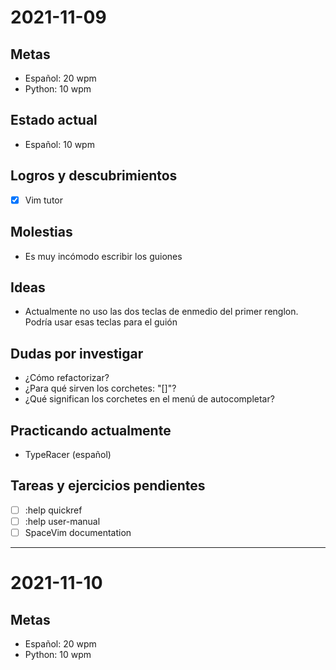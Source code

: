 # 2021-11-09
## Metas
- Español: 20 wpm
- Python: 10 wpm

## Estado actual
- Español: 10 wpm

## Logros y descubrimientos
- [x] Vim tutor

## Molestias
- Es muy incómodo escribir los guiones

## Ideas
- Actualmente no uso las dos teclas de enmedio del primer renglon. Podría usar esas teclas para el guión

## Dudas por investigar
- ¿Cómo refactorizar?
- ¿Para qué sirven los corchetes: "[]"?
- ¿Qué significan los corchetes en el menú de autocompletar?

## Practicando actualmente
- TypeRacer (español)

## Tareas y ejercicios pendientes 
- [ ] :help quickref
- [ ] :help user-manual
- [ ] SpaceVim documentation

---

# 2021-11-10
## Metas
- Español: 20 wpm
- Python: 10 wpm


